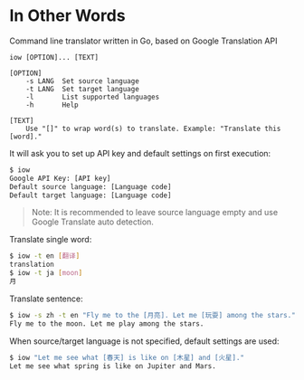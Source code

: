 # In Other Words
Command line translator written in Go, based on Google Translation API

```
iow [OPTION]... [TEXT]

[OPTION]
    -s LANG  Set source language
    -t LANG  Set target language
    -l       List supported languages
    -h       Help

[TEXT]
    Use "[]" to wrap word(s) to translate. Example: "Translate this [word]."
```

It will ask you to set up API key and default settings on first execution:
```sh
$ iow
Google API Key: [API key]
Default source language: [Language code]
Default target language: [Language code]
```

> Note: It is recommended to leave source language empty and use Google Translate auto detection.

Translate single word:
```sh
$ iow -t en [翻译]
translation
$ iow -t ja [moon]
月
```

Translate sentence:
```sh
$ iow -s zh -t en "Fly me to the [月亮]. Let me [玩耍] among the stars."
Fly me to the moon. Let me play among the stars.
```

When source/target language is not specified, default settings are used:
```sh
$ iow "Let me see what [春天] is like on [木星] and [火星]."
Let me see what spring is like on Jupiter and Mars.
```
